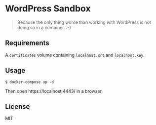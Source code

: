 # WordPress Sandbox

> Because the only thing worse than working with
  WordPress is not doing so in a container. :-)

## Requirements

A `certificates` volume containing `localhost.crt` and `localhost.key`.

## Usage

    $ docker-compose up -d

Then open https://localhost:4443/ in a browser.

## License

MIT
